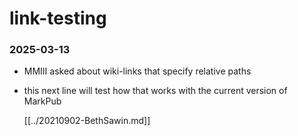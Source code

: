 # link-testing

### 2025-03-13  
 - MMIII asked about wiki-links that specify relative paths
 - this next line will test how that works with the current version of
   MarkPub
   
   [[../20210902-BethSawin.md]]  
   
 
